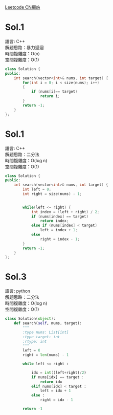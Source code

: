 [Leetcode CN網站](https://leetcode.cn/problems/binary-search/description/)

# Sol.1   

語言: C++  
解題思路：暴力遞迴  
時間複雜度：O(n)  
空間複雜度：O(1)

```cpp
class Solution {
public:
    int search(vector<int>& nums, int target) {
        for(int i = 0; i < size(nums); i++) 
        {
            if (nums[i]== target) 
                return i;
        }
        return -1;
    }
};
```

# Sol.1   

語言: C++  
解題思路：二分法  
時間複雜度：O(log n)  
空間複雜度：O(1)  

```cpp
class Solution {
public:
    int search(vector<int>& nums, int target) {
        int left = 0;
        int right = size(nums) - 1;
        

        while(left <= right) {
            int index = (left + right) / 2;
            if (nums[index] == target)
                return index;
            else if (nums[index] < target) 
                left = index + 1;
            else 
                right = index - 1;
        }
        return -1;
    }
};
```

# Sol.3

語言: python  
解題思路：二分法  
時間複雜度：O(log n)  
空間複雜度：O(1)  


```python
class Solution(object):
    def search(self, nums, target):
        """
        :type nums: List[int]
        :type target: int
        :rtype: int
        """
        left = 0
        right = len(nums) - 1

        while left <= right :

            idx = int((left+right)/2)
            if nums[idx] == target :
                return idx
            elif nums[idx] < target :
                left = idx + 1
            else :
                right = idx - 1

        return -1
   







